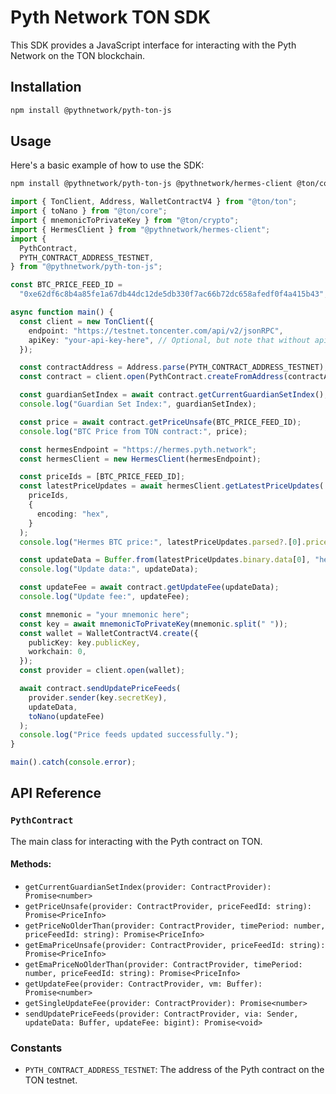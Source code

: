 # Pyth Network TON SDK

This SDK provides a JavaScript interface for interacting with the Pyth Network on the TON blockchain.

## Installation

```bash
npm install @pythnetwork/pyth-ton-js
```

## Usage

Here's a basic example of how to use the SDK:

```bash
npm install @pythnetwork/pyth-ton-js @pythnetwork/hermes-client @ton/core @ton/ton @ton/crypto
```

```typescript
import { TonClient, Address, WalletContractV4 } from "@ton/ton";
import { toNano } from "@ton/core";
import { mnemonicToPrivateKey } from "@ton/crypto";
import { HermesClient } from "@pythnetwork/hermes-client";
import {
  PythContract,
  PYTH_CONTRACT_ADDRESS_TESTNET,
} from "@pythnetwork/pyth-ton-js";

const BTC_PRICE_FEED_ID =
  "0xe62df6c8b4a85fe1a67db44dc12de5db330f7ac66b72dc658afedf0f4a415b43";

async function main() {
  const client = new TonClient({
    endpoint: "https://testnet.toncenter.com/api/v2/jsonRPC",
    apiKey: "your-api-key-here", // Optional, but note that without api-key you need to send requests once per second
  });

  const contractAddress = Address.parse(PYTH_CONTRACT_ADDRESS_TESTNET);
  const contract = client.open(PythContract.createFromAddress(contractAddress));

  const guardianSetIndex = await contract.getCurrentGuardianSetIndex();
  console.log("Guardian Set Index:", guardianSetIndex);

  const price = await contract.getPriceUnsafe(BTC_PRICE_FEED_ID);
  console.log("BTC Price from TON contract:", price);

  const hermesEndpoint = "https://hermes.pyth.network";
  const hermesClient = new HermesClient(hermesEndpoint);

  const priceIds = [BTC_PRICE_FEED_ID];
  const latestPriceUpdates = await hermesClient.getLatestPriceUpdates(
    priceIds,
    {
      encoding: "hex",
    }
  );
  console.log("Hermes BTC price:", latestPriceUpdates.parsed?.[0].price);

  const updateData = Buffer.from(latestPriceUpdates.binary.data[0], "hex");
  console.log("Update data:", updateData);

  const updateFee = await contract.getUpdateFee(updateData);
  console.log("Update fee:", updateFee);

  const mnemonic = "your mnemonic here";
  const key = await mnemonicToPrivateKey(mnemonic.split(" "));
  const wallet = WalletContractV4.create({
    publicKey: key.publicKey,
    workchain: 0,
  });
  const provider = client.open(wallet);

  await contract.sendUpdatePriceFeeds(
    provider.sender(key.secretKey),
    updateData,
    toNano(updateFee)
  );
  console.log("Price feeds updated successfully.");
}

main().catch(console.error);
```

## API Reference

### `PythContract`

The main class for interacting with the Pyth contract on TON.

#### Methods:

- `getCurrentGuardianSetIndex(provider: ContractProvider): Promise<number>`
- `getPriceUnsafe(provider: ContractProvider, priceFeedId: string): Promise<PriceInfo>`
- `getPriceNoOlderThan(provider: ContractProvider, timePeriod: number, priceFeedId: string): Promise<PriceInfo>`
- `getEmaPriceUnsafe(provider: ContractProvider, priceFeedId: string): Promise<PriceInfo>`
- `getEmaPriceNoOlderThan(provider: ContractProvider, timePeriod: number, priceFeedId: string): Promise<PriceInfo>`
- `getUpdateFee(provider: ContractProvider, vm: Buffer): Promise<number>`
- `getSingleUpdateFee(provider: ContractProvider): Promise<number>`
- `sendUpdatePriceFeeds(provider: ContractProvider, via: Sender, updateData: Buffer, updateFee: bigint): Promise<void>`

### Constants

- `PYTH_CONTRACT_ADDRESS_TESTNET`: The address of the Pyth contract on the TON testnet.
